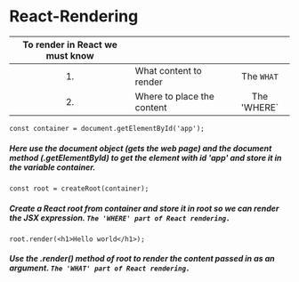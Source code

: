 # React-Rendering

|To render in React we must know|||
|:---:|:----|:----:|
|1.|What content to render| The `WHAT`|
|2.|Where to place the content| The 'WHERE`|


    const container = document.getElementById('app');

##### Here use the document object (gets the web page) and the document method (.getElementById) to get the element with id 'app' and store it in the variable container.

    const root = createRoot(container);

##### Create a React root from container and store it in root so we can render the JSX expression.  ` The 'WHERE' part of React rendering. `

    root.render(<h1>Hello world</h1>);
    
##### Use the .render() method of root to render the content passed in as an argument. ` The 'WHAT' part of React rendering. `
